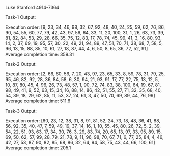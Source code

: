 Luke Stanford 4914-7364

Task-1 Output:

Execution order: [9, 23, 34, 46, 98, 32, 67, 92, 48, 40, 24, 25, 59, 62, 76, 86, 90, 54, 55, 60, 77, 79, 42, 43, 97, 56, 64, 33, 11, 20, 100, 31, 1, 26, 63, 73, 39, 81, 82, 84, 53, 29, 28, 66, 35, 75, 12, 83, 17, 78, 74, 45, 99, 41, 3, 16, 80, 93, 14, 2, 37, 69, 19, 95, 57, 30, 22, 49, 21, 94, 89, 47, 51, 70, 71, 38, 68, 7, 58, 5, 96, 13, 15, 88, 85, 10, 61, 27, 18, 87, 44, 4, 6, 50, 8, 65, 36, 72, 52, 91]
Average completion time: 359.31

Task-2 Output:

Execution order: [2, 66, 60, 56, 7, 20, 43, 97, 23, 65, 33, 8, 59, 78, 31, 79, 25, 95, 46, 82, 92, 28, 36, 84, 58, 6, 30, 94, 21, 93, 91, 17, 77, 22, 75, 13, 12, 5, 10, 87, 80, 45, 4, 96, 26, 73, 48, 57, 1, 90, 72, 74, 83, 38, 100, 64, 19, 67, 81, 98, 49, 41, 9, 52, 63, 15, 34, 16, 88, 14, 86, 42, 51, 55, 27, 71, 32, 35, 68, 40, 54, 39, 18, 29, 62, 85, 11, 53, 37, 24, 61, 3, 47, 50, 70, 69, 89, 44, 76, 99]
Average completion time: 511.6

Task-3 Output:

Execution order: [60, 23, 12, 38, 31, 8, 91, 81, 52, 24, 73, 18, 48, 36, 41, 88, 56, 92, 35, 40, 47, 7, 59, 49, 19, 37, 14, 16, 1, 10, 55, 45, 80, 26, 72, 5, 2, 39, 54, 22, 51, 93, 63, 17, 34, 30, 76, 3, 29, 83, 74, 20, 65, 13, 97, 33, 95, 89, 15, 69, 50, 62, 57, 99, 28, 79, 21, 78, 9, 11, 96, 98, 70, 67, 71, 6, 77, 25, 84, 4, 46, 42, 27, 53, 87, 90, 82, 85, 68, 86, 32, 64, 94, 58, 75, 43, 44, 66, 100, 61]
Average completion time: 205.1

